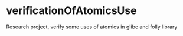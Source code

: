 # verificationOfAtomicsUse
Research project, verify some uses of atomics in glibc and folly library
